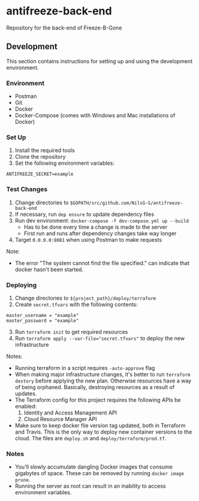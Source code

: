 # antifreeze-back-end
Repository for the back-end of Freeze-B-Gone

## Development

This section contains instructions for setting up and using the development environment.

### Environment

- Postman
- Git
- Docker
- Docker-Compose (comes with Windows and Mac installations of Docker)

### Set Up

1. Install the required tools
2. Clone the repository
3. Set the following environment variables:

```
ANTIFREEZE_SECRET=example
```

### Test Changes

1. Change directories to `$GOPATH/src/github.com/NilsG-S/antifreeze-back-end`
2. If necessary, run `dep ensure` to update dependency files
3. Run dev environment: `docker-compose -f dev-compose.yml up --build`
    - Has to be done every time a change is made to the server
    - First run and runs after dependency changes take way longer
4. Target `0.0.0.0:8081` when using Postman to make requests

Note:
- The error "The system cannot find the file specified." can indicate that docker hasn't been started.

### Deploying

1. Change directories to `${project_path}/deploy/terraform`
2. Create `secret.tfvars` with the following contents:

```
master_username = "example"
master_password = "example"
```

3. Run `terraform init` to get required resources
4. Run `terraform apply --var-file="secret.tfvars"` to deploy the new infrastructure

Notes:

- Running terraform in a script requires `-auto-approve` flag
- When making major infrastructure changes, it's better to run `terraform destory` before applying the new plan.
 Otherwise resources have a way of being orphaned.
 Basically, destroying resources as a result of updates.
- The Terraform config for this project requires the following APIs be enabled:
    1. Identity and Access Management API
    2. Cloud Resource Manager API
- Make sure to keep docker file version tag updated, both in Terraform and Travis.
 This is the only way to deploy new container versions to the cloud.
 The files are `deploy.sh` and `deploy/terraform/prod.tf`.

### Notes

- You'll slowly accumulate dangling Docker images that consume gigabytes of space.
 These can be removed by running `docker image prune`.
- Running the server as root can result in an inability to access environment variables.
